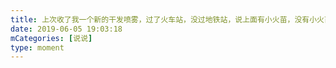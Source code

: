 ```yaml
---
title: 上次收了我一个新的干发喷雾，过了火车站，没过地铁站，说上面有小火苗，没有小火苗的200ml都让带。🤷‍♂️<br>这次又收我一个才用3次的防晒喷雾，过了地铁站，没过火车站，说超过120ml不让带，这个150ml。🤷‍♂️<br>拜托政策能不能统一点啊，别搞我啊
date: 2019-06-05 19:03:18
mCategories: [说说]
type: moment
---
```


<div id="pics-20190605190318"></div>

<script src="/lib/moment/pics.js"></script>
<script>
var data = [
    {"link": "2019-06-05_000000.jpeg", "type": "shuoshuo"}
];
picsRender(data, "pics-20190605190318");
</script>
